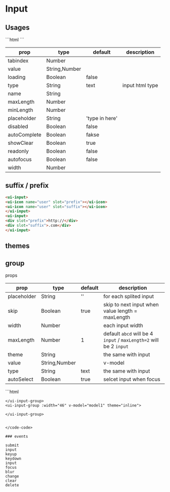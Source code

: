 # Input


## Usages

<input-index></input-index>

<code-code>
 ```html
<ui-input></ui-input>
 <ui-input disabled v-model="disabled"></ui-input>
 <ui-input readonly v-model="readonly"></ui-input>
 <ui-input loading></ui-input>
```

</code-code>

|prop|type|default|description|
|--|--|--|--|
|tabindex|Number|||
|value|String,Number|||
|loading|Boolean|false||
|type|String|text|input html type|
|name|String|||
|maxLength|Number|||
|minLength|Number|||
|placeholder|String|'type in here'||
|disabled|Boolean|false||
|autoComplete|Boolean|fakse||
|showClear|Boolean|true||
|readonly|Boolean|false||
|autofocus|Boolean|false||
|width|Number|||


## suffix / prefix

<input-slot></input-slot>

<code-code>

 ```html
<ui-input>
 <ui-icon name="user" slot="prefix"></ui-icon>
 <ui-icon name="user" slot="suffix"></ui-icon>
</ui-input>
<ui-input>
 <div slot="prefix">http://</div>
 <div slot="suffix">.com</div>
</ui-input>
```
</code-code>





## themes

<input-theme></input-theme>


## group

<input-group></input-group>

props

|prop|type|default|description|
|--|--|--|--|
|placeholder|String|''|for each splited input|
|skip|Boolean|true|skip to next input when value length = maxLength|
|width|Number||each input width|
|maxLength|Number|1| default `abcd` will be 4 `input` / `maxLength=2` will be 2 `input`|
|theme|String||the same with input|
|value|String,Number||v-model|
|type|String|text|the same with input|
|autoSelect|Boolean|true|selcet input when focus|

<code-code>
 ```html
<ui-input-group v-model="model1" :max-length="2">
    </ui-input-group>
    <ui-input-group theme="ghost" v-model="model1">
    </ui-input-group>
    <ui-input-group :width="46" v-model="model1">

    </ui-input-group>
    <ui-input-group :width="46" v-model="model1" theme="inline">

    </ui-input-group>
 ```

</code-code>

### events

submit
input
keyup
keydown
input
focus
blur
change
clear
delete